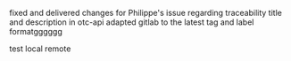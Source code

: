 fixed and delivered changes for Philippe's issue regarding traceability title and description in otc-api
adapted gitlab to the latest tag and label formatgggggg

test local remote
